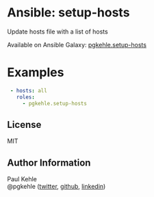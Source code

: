 # Ansible: setup-hosts

Update hosts file with a list of hosts

Available on Ansible Galaxy: [pgkehle.setup-hosts](https://galaxy.ansible.com/pgkehle/setup-hosts)

# Examples

```YAML
 - hosts: all
   roles:
     - pgkehle.setup-hosts
```

## License

MIT

## Author Information

Paul Kehle  
@pgkehle ([twitter](https://twitter.com/pgkehle), [github](https://github.com/pgkehle), [linkedin](https://www.linkedin.com/in/pgkehle))
